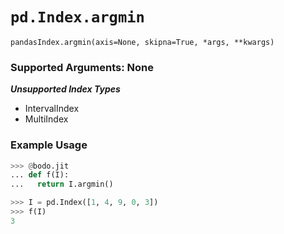 # `pd.Index.argmin`

`pandasIndex.argmin(axis=None, skipna=True, *args, **kwargs)`

### Supported Arguments: None

***Unsupported Index Types***

  - IntervalIndex
  - MultiIndex

### Example Usage

```py
>>> @bodo.jit
... def f(I):
...   return I.argmin()

>>> I = pd.Index([1, 4, 9, 0, 3])
>>> f(I)
3
```

